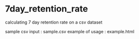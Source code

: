 # 7day_retention_rate
calculating 7 day retention rate on a csv dataset 

sample csv input : sample.csv
example of usage : example.html


